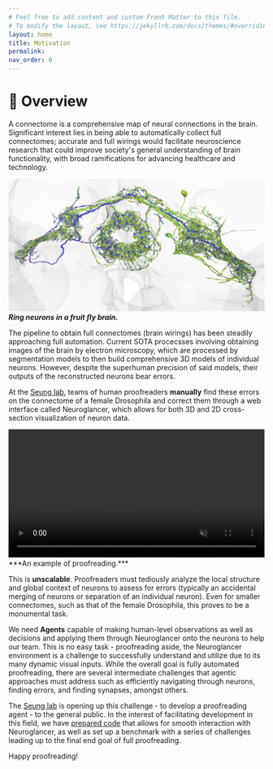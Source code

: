 ```yaml
---
# Feel free to add content and custom Front Matter to this file.
# To modify the layout, see https://jekyllrb.com/docs/themes/#overriding-theme-defaults
layout: home
title: Motivation
permalink:
nav_order: 0
---
```

# 🧠 Overview

A connectome is a comprehensive map of neural connections in the brain. Significant interest lies in being able to automatically collect full connectomes; accurate and full wirings would facilitate neuroscience research that could improve society's general understanding of brain functionality, with broad ramifications for advancing healthcare and technology.

![Ring neurons](./media/images/connectome.jpg)
***Ring neurons in a fruit fly brain.***

The pipeline to obtain full connectomes (brain wirings) has been steadily approaching full automation. Current SOTA procecsses involving obtaining images of the brain by electron microscopy, which are processed by segmentation models to then build comprehensive 3D models of individual neurons. However, despite the superhuman precision of said models, their outputs of the reconstructed neurons bear errors.

At the [Seung lab](https://seunglab.org/), teams of human proofreaders **manually** find these errors on the connectome of a female Drosophila and correct them through a web interface called Neuroglancer, which allows for both 3D and 2D cross-section visualization of neuron data.


<video width="600" autoplay loop muted playsinline controls preload="auto" style="max-width: 100%; height: auto;" onerror="console.error('Video error:', this.error);">
  <source src="./media/videos/video_1_proofreading.mp4" type="video/mp4">
  Your browser does not support the video tag.
</video>
***An example of proofreading.***

This is **unscalable**. Proofreaders must tediously analyze the local structure and global context of neurons to assess for errors (typically an accidental merging of neurons or separation of an individual neuron). Even for smaller connectomes, such as that of the female Drosophila, this proves to be a monumental task.

We need **Agents** capable of making human-level observations as well as decisions and applying them through Neuroglancer onto the neurons to help our team. This is no easy task - proofreading aside, the Neuroglancer environment is a challenge to successfully understand and utilize due to its many dynamic visual inputs. While the overall goal is fully automated proofreading, there are several intermediate challenges that agentic approaches must address such as efficiently navigating through neurons, finding errors, and finding synapses, amongst others.

The [Seung lab](https://seunglab.org/)   is opening up this challenge - to develop a proofreading agent - to the general public. In the interest of facilitating development in this field, we have [prepared code](https://github.com/seung-lab/ngl_bench/) that allows for smooth interaction with Neuroglancer, as well as set up a benchmark with a series of challenges leading up to the final end goal of full proofreading.

Happy proofreading!
